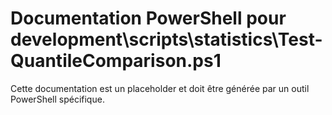 # Documentation PowerShell pour development\scripts\statistics\Test-QuantileComparison.ps1

Cette documentation est un placeholder et doit être générée par un outil PowerShell spécifique.
